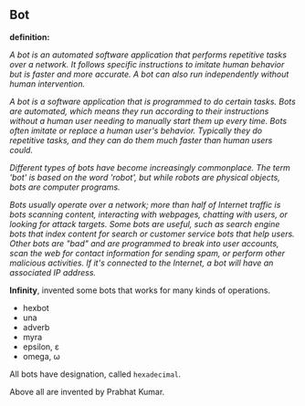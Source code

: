 ## Bot
**definition:**

_A bot is an automated software application that performs repetitive tasks over a network. It follows specific instructions to imitate human behavior but is faster and more accurate. A bot can also run independently without human intervention._

_A bot is a software application that is programmed to do certain tasks. Bots are automated, which means they run according to their instructions without a human user needing to manually start them up every time. Bots often imitate or replace a human user's behavior. Typically they do repetitive tasks, and they can do them much faster than human users could._

_Different types of bots have become increasingly commonplace. The term 'bot' is based on the word 'robot', but while robots are physical objects, bots are computer programs._

_Bots usually operate over a network; more than half of Internet traffic is bots scanning content, interacting with webpages, chatting with users, or looking for attack targets. Some bots are useful, such as search engine bots that index content for search or customer service bots that help users. Other bots are "bad" and are programmed to break into user accounts, scan the web for contact information for sending spam, or perform other malicious activities. If it's connected to the Internet, a bot will have an associated IP address._

**Infinity**, invented some bots that works for many kinds of operations.

- hexbot
- una
- adverb
- myra
- epsilon, ε
- omega, ω

All bots have designation, called `hexadecimal`.

Above all are invented by Prabhat Kumar.
